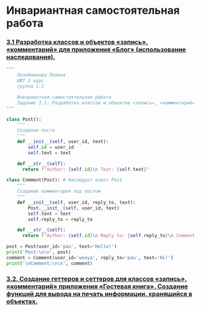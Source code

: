 # Инвариантная самостоятельная работа

### [3.1 Разработка классов и объектов «запись», «комментарий» для приложения «Блог» (использование наследования).](https://replit.com/@PolinaLazebniko/sem4-Tema3-ISR-31#main.py)
```python
"""
    Лазебникова Полина 
    ИВТ 2 курс
    группа 1.1

    Инвариантная самостоятельная работа 
    Задание 3.1: Разработка классов и объектов «запись», «комментарий» для приложения «Блог» (использование наследования).
"""

class Post():
    """
    Cоздание поста
    """
    def __init__(self, user_id, text):
        self.id = user_id
        self.text = text

    def __str__(self):
      return f"Author: {self.id}\n Text: {self.text}" 

class Comment(Post): # Наследует класс Post 
    """
    Создание комментария под постом
    """
    def __init__(self, user_id, reply_to, text):
        Post.__init__(self, user_id, text)
        self.text = text
        self.reply_to = reply_to

    def __str__(self):
      return f"Author: {self.id}\n Reply to: {self.reply_to}\n Comment: {self.text}" 

post = Post(user_id='pau', text='Hello!')
print('Post:\n\n', post)
comment = Comment(user_id='wooya', reply_to='pau', text='Hi!')
print('\nComment:\n\n', comment)
```
### [3.2. Создание геттеров и сеттеров для классов «запись», «комментарий» приложения «Гостевая книга». Создание функций для вывода на печать информации, хранящийся в объектах.](https://replit.com/@PolinaLazebniko/sem4-Tema1-ISR-12#main.py)
```python

```
